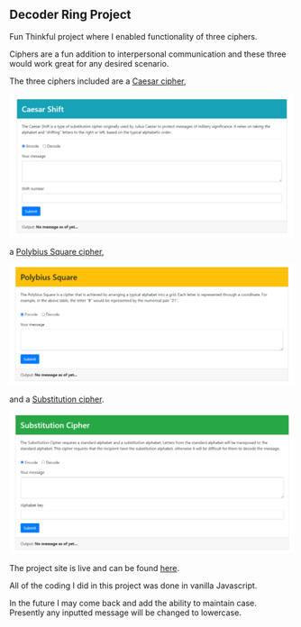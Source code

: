 ## Decoder Ring Project

Fun Thinkful project where I enabled functionality of three ciphers. 

Ciphers are a fun addition to interpersonal communication and these three would work great for any desired scenario.

The three ciphers included are a [Caesar cipher](https://en.wikipedia.org/wiki/Caesar_cipher),

  ![Caesar screenshot](screenshots/Caesar%20Shift%20screenshot.png)

a [Polybius Square cipher](https://en.wikipedia.org/wiki/Polybius_square),

  ![Polybius screenshot](screenshots/Polybius%20Square%20screenshot.png)

and a [Substitution cipher](https://en.wikipedia.org/wiki/Substitution_cipher).

  ![Substitution screenshot](screenshots/Substitution%20screenshot.png)

The project site is live and can be found [here](https://developerkaleb.github.io/Decoder_Ring_Project/).

All of the coding I did in this project was done in vanilla Javascript.

In the future I may come back and add the ability to maintain case. Presently any inputted message will be changed to lowercase.
